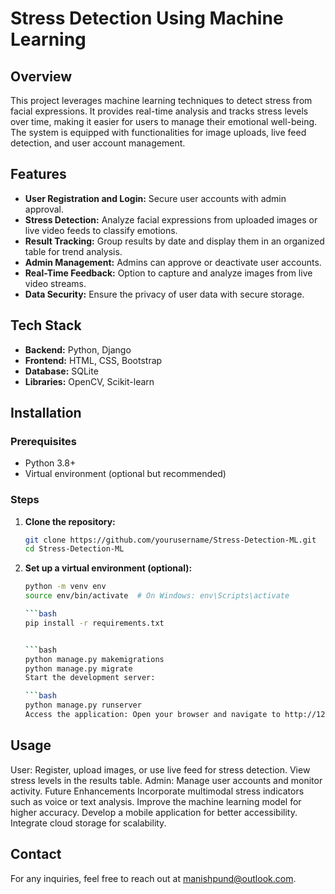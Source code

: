 # Stress Detection Using Machine Learning

## Overview
This project leverages machine learning techniques to detect stress from facial expressions. It provides real-time analysis and tracks stress levels over time, making it easier for users to manage their emotional well-being. The system is equipped with functionalities for image uploads, live feed detection, and user account management.

## Features
- **User Registration and Login:** Secure user accounts with admin approval.
- **Stress Detection:** Analyze facial expressions from uploaded images or live video feeds to classify emotions.
- **Result Tracking:** Group results by date and display them in an organized table for trend analysis.
- **Admin Management:** Admins can approve or deactivate user accounts.
- **Real-Time Feedback:** Option to capture and analyze images from live video streams.
- **Data Security:** Ensure the privacy of user data with secure storage.

## Tech Stack
- **Backend:** Python, Django
- **Frontend:** HTML, CSS, Bootstrap
- **Database:** SQLite
- **Libraries:** OpenCV, Scikit-learn

## Installation

### Prerequisites
- Python 3.8+
- Virtual environment (optional but recommended)

### Steps
1. **Clone the repository:**
   ```bash
   git clone https://github.com/yourusername/Stress-Detection-ML.git
   cd Stress-Detection-ML
2. **Set up a virtual environment (optional):**

   ```bash
   python -m venv env
   source env/bin/activate  # On Windows: env\Scripts\activate

   ```bash
   pip install -r requirements.txt
   
   
   ```bash
   python manage.py makemigrations
   python manage.py migrate
   Start the development server:
   
   ```bash
   python manage.py runserver
   Access the application: Open your browser and navigate to http://127.0.0.1:8000.

## Usage
User: Register, upload images, or use live feed for stress detection. View stress levels in the results table.
Admin: Manage user accounts and monitor activity.
Future Enhancements
Incorporate multimodal stress indicators such as voice or text analysis.
Improve the machine learning model for higher accuracy.
Develop a mobile application for better accessibility.
Integrate cloud storage for scalability.


## Contact
For any inquiries, feel free to reach out at manishpund@outlook.com.
